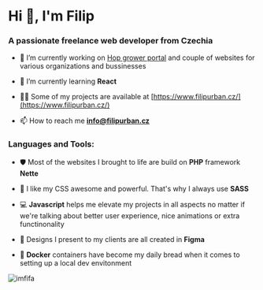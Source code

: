 <h1 style="align: center">Hi 👋, I'm Filip</h1>
<h3 style="align: center">A passionate freelance web developer from Czechia</h3>

- 🔭 I’m currently working on [Hop grower portal](https://www.portal-pestitele.cz) and couple of websites for various organizations and bussinesses

- 🌱 I’m currently learning **React**

- 👨‍💻 Some of my projects are available at [https://www.filipurban.cz/](https://www.filipurban.cz/)

- 📫 How to reach me **info@filipurban.cz**

<h3 style="align: left">Languages and Tools:</h3>

- 🛡️ Most of the websites I brought to life are build on **PHP** framework **Nette**

- 💪 I like my CSS awesome and powerful. That's why I always use **SASS**

- 💻 **Javascript** helps me elevate my projects in all aspects no matter if we're talking about better user experience, nice animations or extra functinonality

- 📐 Designs I present to my clients are all created in **Figma** 

- 🐳 **Docker** containers have become my daily bread when it comes to setting up a local dev envitonment

<p><img style="align: left" src="https://github-readme-stats.vercel.app/api/top-langs?username=imfifa&show_icons=true&locale=en&layout=compact" alt="imfifa" /></p>

